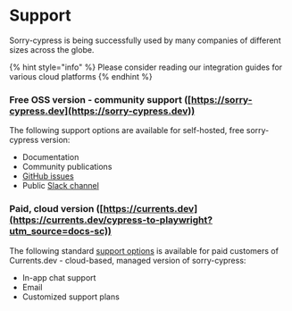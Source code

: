 # Support

Sorry-cypress is being successfully used by many companies of different sizes across the globe.

{% hint style="info" %}
Please consider reading our integration guides for various cloud platforms
{% endhint %}

### Free OSS version - community support ([https://sorry-cypress.dev](https://sorry-cypress.dev))

The following support options are available for self-hosted, free sorry-cypress version:

* Documentation
* Community publications
* [GitHub issues](https://github.com/sorry-cypress/sorry-cypress/issues)
* Public [Slack channel](https://sorry-cypress.slack.com/join/shared_invite/zt-eis1h6jl-tJELaD7q9UGEhMP8WHJOaw#/)

### Paid, cloud version ([https://currents.dev](https://currents.dev/cypress-to-playwright?utm_source=docs-sc))

The following standard [support options](https://currents.dev/#features) is available for paid customers of Currents.dev - cloud-based, managed version of sorry-cypress:

* In-app chat support
* Email
* Customized support plans
